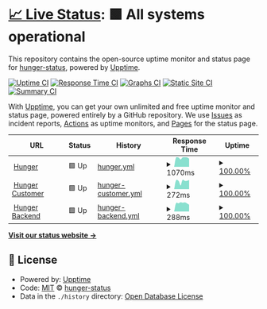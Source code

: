 # [📈 Live Status](https://hunger-status.github.io/hunger-status): <!--live status--> **🟩 All systems operational**

This repository contains the open-source uptime monitor and status page for [hunger-status](https://hunger-status.github.io/hunger-status), powered by [Upptime](https://github.com/upptime/upptime).

[![Uptime CI](https://github.com/hunger-status/hunger-status/workflows/Uptime%20CI/badge.svg)](https://github.com/hunger-status/hunger-status/actions?query=workflow%3A%22Uptime+CI%22)
[![Response Time CI](https://github.com/hunger-status/hunger-status/workflows/Response%20Time%20CI/badge.svg)](https://github.com/hunger-status/hunger-status/actions?query=workflow%3A%22Response+Time+CI%22)
[![Graphs CI](https://github.com/hunger-status/hunger-status/workflows/Graphs%20CI/badge.svg)](https://github.com/hunger-status/hunger-status/actions?query=workflow%3A%22Graphs+CI%22)
[![Static Site CI](https://github.com/hunger-status/hunger-status/workflows/Static%20Site%20CI/badge.svg)](https://github.com/hunger-status/hunger-status/actions?query=workflow%3A%22Static+Site+CI%22)
[![Summary CI](https://github.com/hunger-status/hunger-status/workflows/Summary%20CI/badge.svg)](https://github.com/hunger-status/hunger-status/actions?query=workflow%3A%22Summary+CI%22)

With [Upptime](https://upptime.js.org), you can get your own unlimited and free uptime monitor and status page, powered entirely by a GitHub repository. We use [Issues](https://github.com/hunger-status/hunger-status/issues) as incident reports, [Actions](https://github.com/hunger-status/hunger-status/actions) as uptime monitors, and [Pages](https://hunger-status.github.io/hunger-status) for the status page.

<!--start: status pages-->
<!-- This summary is generated by Upptime (https://github.com/upptime/upptime) -->
<!-- Do not edit this manually, your changes will be overwritten -->
<!-- prettier-ignore -->
| URL | Status | History | Response Time | Uptime |
| --- | ------ | ------- | ------------- | ------ |
| <img alt="" src="https://icons.duckduckgo.com/ip3/hunger.ai.ico" height="13"> [Hunger](https://hunger.ai) | 🟩 Up | [hunger.yml](https://github.com/hunger-status/hunger-status/commits/HEAD/history/hunger.yml) | <details><summary><img alt="Response time graph" src="./graphs/hunger/response-time-week.png" height="20"> 1070ms</summary><br><a href="https://hunger-status.github.io/hunger-status/history/hunger"><img alt="Response time 1051" src="https://img.shields.io/endpoint?url=https%3A%2F%2Fraw.githubusercontent.com%2Fhunger-status%2Fhunger-status%2FHEAD%2Fapi%2Fhunger%2Fresponse-time.json"></a><br><a href="https://hunger-status.github.io/hunger-status/history/hunger"><img alt="24-hour response time 1123" src="https://img.shields.io/endpoint?url=https%3A%2F%2Fraw.githubusercontent.com%2Fhunger-status%2Fhunger-status%2FHEAD%2Fapi%2Fhunger%2Fresponse-time-day.json"></a><br><a href="https://hunger-status.github.io/hunger-status/history/hunger"><img alt="7-day response time 1070" src="https://img.shields.io/endpoint?url=https%3A%2F%2Fraw.githubusercontent.com%2Fhunger-status%2Fhunger-status%2FHEAD%2Fapi%2Fhunger%2Fresponse-time-week.json"></a><br><a href="https://hunger-status.github.io/hunger-status/history/hunger"><img alt="30-day response time 1112" src="https://img.shields.io/endpoint?url=https%3A%2F%2Fraw.githubusercontent.com%2Fhunger-status%2Fhunger-status%2FHEAD%2Fapi%2Fhunger%2Fresponse-time-month.json"></a><br><a href="https://hunger-status.github.io/hunger-status/history/hunger"><img alt="1-year response time 1051" src="https://img.shields.io/endpoint?url=https%3A%2F%2Fraw.githubusercontent.com%2Fhunger-status%2Fhunger-status%2FHEAD%2Fapi%2Fhunger%2Fresponse-time-year.json"></a></details> | <details><summary><a href="https://hunger-status.github.io/hunger-status/history/hunger">100.00%</a></summary><a href="https://hunger-status.github.io/hunger-status/history/hunger"><img alt="All-time uptime 100.00%" src="https://img.shields.io/endpoint?url=https%3A%2F%2Fraw.githubusercontent.com%2Fhunger-status%2Fhunger-status%2FHEAD%2Fapi%2Fhunger%2Fuptime.json"></a><br><a href="https://hunger-status.github.io/hunger-status/history/hunger"><img alt="24-hour uptime 100.00%" src="https://img.shields.io/endpoint?url=https%3A%2F%2Fraw.githubusercontent.com%2Fhunger-status%2Fhunger-status%2FHEAD%2Fapi%2Fhunger%2Fuptime-day.json"></a><br><a href="https://hunger-status.github.io/hunger-status/history/hunger"><img alt="7-day uptime 100.00%" src="https://img.shields.io/endpoint?url=https%3A%2F%2Fraw.githubusercontent.com%2Fhunger-status%2Fhunger-status%2FHEAD%2Fapi%2Fhunger%2Fuptime-week.json"></a><br><a href="https://hunger-status.github.io/hunger-status/history/hunger"><img alt="30-day uptime 100.00%" src="https://img.shields.io/endpoint?url=https%3A%2F%2Fraw.githubusercontent.com%2Fhunger-status%2Fhunger-status%2FHEAD%2Fapi%2Fhunger%2Fuptime-month.json"></a><br><a href="https://hunger-status.github.io/hunger-status/history/hunger"><img alt="1-year uptime 100.00%" src="https://img.shields.io/endpoint?url=https%3A%2F%2Fraw.githubusercontent.com%2Fhunger-status%2Fhunger-status%2FHEAD%2Fapi%2Fhunger%2Fuptime-year.json"></a></details>
| <img alt="" src="https://icons.duckduckgo.com/ip3/hunger.ai.ico" height="13"> [Hunger Customer](https://hunger.ai/g/index.html) | 🟩 Up | [hunger-customer.yml](https://github.com/hunger-status/hunger-status/commits/HEAD/history/hunger-customer.yml) | <details><summary><img alt="Response time graph" src="./graphs/hunger-customer/response-time-week.png" height="20"> 272ms</summary><br><a href="https://hunger-status.github.io/hunger-status/history/hunger-customer"><img alt="Response time 270" src="https://img.shields.io/endpoint?url=https%3A%2F%2Fraw.githubusercontent.com%2Fhunger-status%2Fhunger-status%2FHEAD%2Fapi%2Fhunger-customer%2Fresponse-time.json"></a><br><a href="https://hunger-status.github.io/hunger-status/history/hunger-customer"><img alt="24-hour response time 269" src="https://img.shields.io/endpoint?url=https%3A%2F%2Fraw.githubusercontent.com%2Fhunger-status%2Fhunger-status%2FHEAD%2Fapi%2Fhunger-customer%2Fresponse-time-day.json"></a><br><a href="https://hunger-status.github.io/hunger-status/history/hunger-customer"><img alt="7-day response time 272" src="https://img.shields.io/endpoint?url=https%3A%2F%2Fraw.githubusercontent.com%2Fhunger-status%2Fhunger-status%2FHEAD%2Fapi%2Fhunger-customer%2Fresponse-time-week.json"></a><br><a href="https://hunger-status.github.io/hunger-status/history/hunger-customer"><img alt="30-day response time 275" src="https://img.shields.io/endpoint?url=https%3A%2F%2Fraw.githubusercontent.com%2Fhunger-status%2Fhunger-status%2FHEAD%2Fapi%2Fhunger-customer%2Fresponse-time-month.json"></a><br><a href="https://hunger-status.github.io/hunger-status/history/hunger-customer"><img alt="1-year response time 270" src="https://img.shields.io/endpoint?url=https%3A%2F%2Fraw.githubusercontent.com%2Fhunger-status%2Fhunger-status%2FHEAD%2Fapi%2Fhunger-customer%2Fresponse-time-year.json"></a></details> | <details><summary><a href="https://hunger-status.github.io/hunger-status/history/hunger-customer">100.00%</a></summary><a href="https://hunger-status.github.io/hunger-status/history/hunger-customer"><img alt="All-time uptime 99.76%" src="https://img.shields.io/endpoint?url=https%3A%2F%2Fraw.githubusercontent.com%2Fhunger-status%2Fhunger-status%2FHEAD%2Fapi%2Fhunger-customer%2Fuptime.json"></a><br><a href="https://hunger-status.github.io/hunger-status/history/hunger-customer"><img alt="24-hour uptime 100.00%" src="https://img.shields.io/endpoint?url=https%3A%2F%2Fraw.githubusercontent.com%2Fhunger-status%2Fhunger-status%2FHEAD%2Fapi%2Fhunger-customer%2Fuptime-day.json"></a><br><a href="https://hunger-status.github.io/hunger-status/history/hunger-customer"><img alt="7-day uptime 100.00%" src="https://img.shields.io/endpoint?url=https%3A%2F%2Fraw.githubusercontent.com%2Fhunger-status%2Fhunger-status%2FHEAD%2Fapi%2Fhunger-customer%2Fuptime-week.json"></a><br><a href="https://hunger-status.github.io/hunger-status/history/hunger-customer"><img alt="30-day uptime 100.00%" src="https://img.shields.io/endpoint?url=https%3A%2F%2Fraw.githubusercontent.com%2Fhunger-status%2Fhunger-status%2FHEAD%2Fapi%2Fhunger-customer%2Fuptime-month.json"></a><br><a href="https://hunger-status.github.io/hunger-status/history/hunger-customer"><img alt="1-year uptime 99.76%" src="https://img.shields.io/endpoint?url=https%3A%2F%2Fraw.githubusercontent.com%2Fhunger-status%2Fhunger-status%2FHEAD%2Fapi%2Fhunger-customer%2Fuptime-year.json"></a></details>
| <img alt="" src="https://icons.duckduckgo.com/ip3/hunger.ai.ico" height="13"> [Hunger Backend](https://hunger.ai/api/v3/p/sys/time) | 🟩 Up | [hunger-backend.yml](https://github.com/hunger-status/hunger-status/commits/HEAD/history/hunger-backend.yml) | <details><summary><img alt="Response time graph" src="./graphs/hunger-backend/response-time-week.png" height="20"> 288ms</summary><br><a href="https://hunger-status.github.io/hunger-status/history/hunger-backend"><img alt="Response time 293" src="https://img.shields.io/endpoint?url=https%3A%2F%2Fraw.githubusercontent.com%2Fhunger-status%2Fhunger-status%2FHEAD%2Fapi%2Fhunger-backend%2Fresponse-time.json"></a><br><a href="https://hunger-status.github.io/hunger-status/history/hunger-backend"><img alt="24-hour response time 271" src="https://img.shields.io/endpoint?url=https%3A%2F%2Fraw.githubusercontent.com%2Fhunger-status%2Fhunger-status%2FHEAD%2Fapi%2Fhunger-backend%2Fresponse-time-day.json"></a><br><a href="https://hunger-status.github.io/hunger-status/history/hunger-backend"><img alt="7-day response time 288" src="https://img.shields.io/endpoint?url=https%3A%2F%2Fraw.githubusercontent.com%2Fhunger-status%2Fhunger-status%2FHEAD%2Fapi%2Fhunger-backend%2Fresponse-time-week.json"></a><br><a href="https://hunger-status.github.io/hunger-status/history/hunger-backend"><img alt="30-day response time 289" src="https://img.shields.io/endpoint?url=https%3A%2F%2Fraw.githubusercontent.com%2Fhunger-status%2Fhunger-status%2FHEAD%2Fapi%2Fhunger-backend%2Fresponse-time-month.json"></a><br><a href="https://hunger-status.github.io/hunger-status/history/hunger-backend"><img alt="1-year response time 293" src="https://img.shields.io/endpoint?url=https%3A%2F%2Fraw.githubusercontent.com%2Fhunger-status%2Fhunger-status%2FHEAD%2Fapi%2Fhunger-backend%2Fresponse-time-year.json"></a></details> | <details><summary><a href="https://hunger-status.github.io/hunger-status/history/hunger-backend">100.00%</a></summary><a href="https://hunger-status.github.io/hunger-status/history/hunger-backend"><img alt="All-time uptime 100.00%" src="https://img.shields.io/endpoint?url=https%3A%2F%2Fraw.githubusercontent.com%2Fhunger-status%2Fhunger-status%2FHEAD%2Fapi%2Fhunger-backend%2Fuptime.json"></a><br><a href="https://hunger-status.github.io/hunger-status/history/hunger-backend"><img alt="24-hour uptime 100.00%" src="https://img.shields.io/endpoint?url=https%3A%2F%2Fraw.githubusercontent.com%2Fhunger-status%2Fhunger-status%2FHEAD%2Fapi%2Fhunger-backend%2Fuptime-day.json"></a><br><a href="https://hunger-status.github.io/hunger-status/history/hunger-backend"><img alt="7-day uptime 100.00%" src="https://img.shields.io/endpoint?url=https%3A%2F%2Fraw.githubusercontent.com%2Fhunger-status%2Fhunger-status%2FHEAD%2Fapi%2Fhunger-backend%2Fuptime-week.json"></a><br><a href="https://hunger-status.github.io/hunger-status/history/hunger-backend"><img alt="30-day uptime 100.00%" src="https://img.shields.io/endpoint?url=https%3A%2F%2Fraw.githubusercontent.com%2Fhunger-status%2Fhunger-status%2FHEAD%2Fapi%2Fhunger-backend%2Fuptime-month.json"></a><br><a href="https://hunger-status.github.io/hunger-status/history/hunger-backend"><img alt="1-year uptime 100.00%" src="https://img.shields.io/endpoint?url=https%3A%2F%2Fraw.githubusercontent.com%2Fhunger-status%2Fhunger-status%2FHEAD%2Fapi%2Fhunger-backend%2Fuptime-year.json"></a></details>

<!--end: status pages-->

[**Visit our status website →**](https://hunger-status.github.io/hunger-status)

## 📄 License

- Powered by: [Upptime](https://github.com/upptime/upptime)
- Code: [MIT](./LICENSE) © [hunger-status](https://hunger-status.github.io/hunger-status)
- Data in the `./history` directory: [Open Database License](https://opendatacommons.org/licenses/odbl/1-0/)
